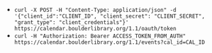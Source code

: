 * `curl -X POST -H "Content-Type: application/json" -d '{"client_id":"CLIENT_ID", "client_secret": "CLIENT_SECRET", "grant_type": "client_credentials"}' https://calendar.boulderlibrary.org/1.1/oauth/token`
* `curl -H "Authorization: Bearer ACCESS_TOKEN_FROM_AUTH"  https://calendar.boulderlibrary.org/1.1/events?cal_id=CAL_ID`
